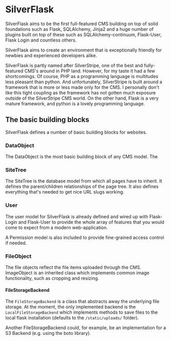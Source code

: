 # SilverFlask

SilverFlask aims to be the first full-featured CMS building on top of solid foundations such as Flask, SQLAlchemy, Jinja2 and a huge number of plugins built on top of these such as SQLAlchemy-continuum, Flask-User, Flask Login and countless others.

SilverFlask aims to create an environment that is exceptionally friendly for newbies and experienced developers alike.

SilverFlask is partly named after SilverStripe, one of the best and fully-featured CMS's around in PHP land. However, for my taste it had a few shortcomings. Of course, PHP as a programming language is multitudes less pleasant than python. And unfortunately, SilverStripe is built around a framework that is more or less made only for the CMS. I personally don't like this tight coupling as the framework has not gotten much exposure outside of the SilverStripe CMS world.
On the other hand, Flask is a very mature framework, and python is a lovely programming language.

## The basic building blocks

SilverFlask defines a number of basic building blocks for websites.

### DataObject

The DataObject is the most basic building block of any CMS model. The 

### SiteTree

The SiteTree is the database model from which all pages have to inherit. It defines the parent/children relationships of the page tree. It also defines everything that's needed to get nice URL slugs working. 

### User

The user model for SilverFlask is already defined and wired up with Flask-Login and Flask-User to provide the whole array of features that you would come to expect from a modern web-application. 

A Permission model is also included to provide fine-grained access control if needed.

### FileObject

The file objects reflect the file items uploaded through the CMS. ImageObject is an inherited class which implements common image functionality, such as cropping and resizing.

#### FileStorageBackend

The `FileStorageBackend` is a class that abstracts away the underlying file storage. At the moment, the only implemented backend is the `LocalFileStorageBackend` which implements methods to save files to the local flask installation (defaults to the `/static/uploads/` folder).

Another FileStorageBackend could, for example, be an implementation for a S3 Backend (e.g. using the boto library).


